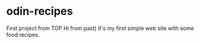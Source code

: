 # odin-recipes
First project from TOP
Hi from past) It's my first simple web site with some food recipes.

